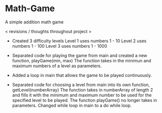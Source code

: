 # Math-Game
A simple addition math game

< revisions / thoughts throughout project >

* Created 3 difficulty levels
    Level 1 uses numbers 1 - 10
    Level 2 uses numbers 1 - 100
    Level 3 uses numbers 1 - 1000
    
* Separated code for playing the game from main and created a new function, playGame(min, max)
    The function takes in the minimun and maximum numbers of a level as parameters.
    
* Added a loop in main that allows the game to be played continuously.

* Separated code for choosing a level from main into its own function, getLevel(numberArray)
   The function takes in numberArray of length 2 and fills it with the minimum and maximum number to be used 
      for the specified level to be played.
   The function playGame() no longer takes in parameters.
   Changed while loop in main to a do while loop.
